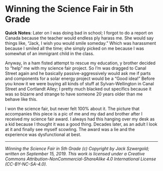 # Winning the Science Fair in 5th Grade

**Quick Notes**: Later on I was doing bad in school; I forgot to do a report on Canada because the teacher would endless ply harass me. She would say things like, “Jack, I wish you would smile someday.” Which was harassment because I smiled all the time; she simply picked on me because I was somewhat of an immigrant child in the class.

Anyway, in a ham fisted attempt to rescue my education,  y brother decided to “help” me with my science fair project. So I’m was dragged to Canal Street again and he basically passive-aggressively would ask me if parts and components for a solar energy project would be a “Good idea!” Before you know it we were buying all kinds of stuff at Sylvan-Wellington in Canal Street and Cortlandt Alley; I pretty much blacked out specifics because it was so bizarre and strange to have someone 20 years older than me behave like this.

I won the science fair, but never felt 100% about it. The picture that accompanies this piece is a pic of me and my dad and brother after I received my science fair award. I always had this hanging over my desk as a kid because I thought it was a good thing. Decades later, as an adult I look at it and finally see myself scowling. The award was a lie and the experience was dysfunctional at best.

***

*Winning the Science Fair in 5th Grade (c) Copyright by Jack Szwergold; written on September 15, 2019. This work is licensed under a Creative Commons Attribution-NonCommercial-ShareAlike 4.0 International License (CC-BY-NC-SA-4.0).*